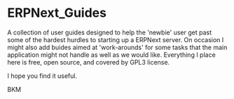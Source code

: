 # ERPNext_Guides
A collection of user guides designed to help the 'newbie' user get past some of the hardest hurdles to starting up a ERPNext server. On occasion I might also add buides aimed at 'work-arounds' for some tasks that the main application might not handle as well as we would like. Everything I place here is free, open source, and covered by GPL3 license. 

I hope you find it useful.

BKM
